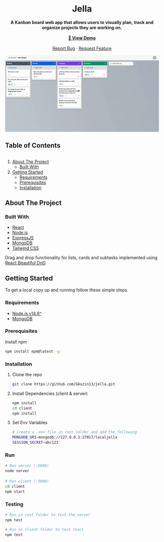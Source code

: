 <br />
<p align="center">
  <h1 align="center">Jella</h1>
  <p align="center">
    <strong>A Kanban board web app that allows users to visually plan, track and organize projects they are working on.</strong>
      <br />
      <br />
    <a href="https://jella-app.herokuapp.com/"><strong>🚀  View Demo</strong></a>
    <br/>
    <br/>
    <a href="https://github.com/Gkuzin13/jella/issues">Report Bug</a>
    ·
    <a href="https://github.com/Gkuzin13/jella/issues">Request Feature</a>
  </p>
</p>

<img src="https://github.com/Gkuzin13/jella/blob/assets/jella-main.gif" alt="Jella board page">

<h2 style="display: inline-block">Table of Contents</h2>
<ol>
  <li>
    <a href="#about-the-project">About The Project</a>
    <ul>
      <li><a href="#built-with">Built With</a></li>
    </ul>
  </li>
  <li>
    <a href="#getting-started">Getting Started</a>
    <ul>
      <li><a href="#requirements">Requirements</a></li>
      <li><a href="#prerequisites">Prerequisites</a></li>
      <li><a href="#installation">Installation</a></li>
    </ul>
  </li>
</ol>

## About The Project

### Built With

- [React](https://reactjs.org/)
- [Node.js](https://nodejs.dev/)
- [ExpressJS](https://expressjs.com/)
- [MongoDB](https://www.mongodb.com/)
- [Tailwind CSS](https://tailwindcss.com/)


Drag and drop functionality for lists, cards and subtasks implemented using [React Beautiful DnD](https://github.com/atlassian/react-beautiful-dnd).

<!-- GETTING STARTED -->

## Getting Started

To get a local copy up and running follow these simple steps.

### Requirements

- [Node.js v14.6^](https://nodejs.dev/download)
- [MongoDB](https://docs.mongodb.com/manual/installation/)

### Prerequisites

Install npm

```sh
npm install npm@latest -g
```

### Installation

1. Clone the repo
   ```sh
   git clone https://github.com/Gkuzin13/jella.git
   ```
2. Install Dependencies (client & server)
   ```sh
   npm install
   cd client
   npm install
   ```
3. Set Env Variables
   ```sh
   # Create a .env file in root folder and add the following
   MONGODB_URI=mongodb://127.0.0.1:27017/localjella
   SESSION_SECRET=abc123
   ```
### Run
```sh
# Run server (:5000)
node server

# Run client (:3000)
cd client
npm start
```

### Testing
```sh
# Run in root folder to test the server
npm test
```
```sh
# Run in client folder to test react
npm test
```

<br />
